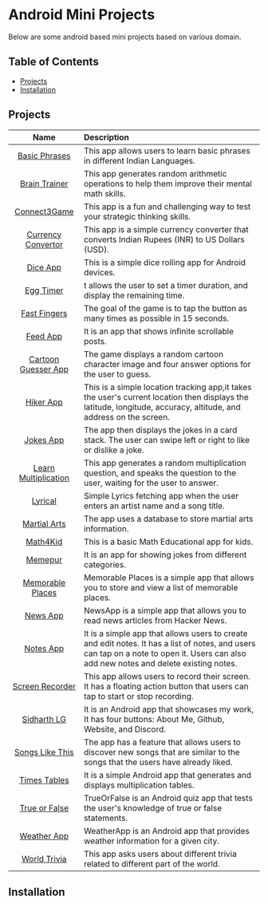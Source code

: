 # Android Mini Projects
Below are some android based mini projects based on various domain.

## Table of Contents
- [Projects](#projects)
- [Installation](#installation)

## Projects
| Name | Description |
| :---: | :--- | 
|[Basic Phrases](./BasicPhrases/)| This app allows users to learn basic phrases in different Indian Languages.|
|[Brain Trainer](./BrainTrainerApp/)| This app generates random arithmetic operations to help them improve their mental math skills.|
|[Connect3Game](./Connect3Game/)|This app is a fun and challenging way to test your strategic thinking skills.|
|[Currency Convertor](./CurrencyConverter/)| This app is a simple currency converter that converts Indian Rupees (INR) to US Dollars (USD).|
|[Dice App](./DiceApp/)| This is a simple dice rolling app for Android devices.|
|[Egg Timer](./EggTimerApp/)| t allows the user to set a timer duration, and display the remaining time.|
|[Fast Fingers](./FastFingers/)| The goal of the game is to tap the button as many times as possible in 15 seconds.|
|[Feed App](./FeedApp/)| It is an app that shows infinite scrollable posts.|
|[Cartoon Guesser App](./GuessTheCartoonApp/)| The game displays a random cartoon character image and four answer options for the user to guess.|
|[Hiker App](./HikerApp/)| This is a simple location tracking app,it takes the user's current location then displays the latitude, longitude, accuracy, altitude, and address on the screen.|
|[Jokes App](./JokesApp/)| The app then displays the jokes in a card stack. The user can swipe left or right to like or dislike a joke. |
|[Learn Multiplication](./LearnMultiplication/)| This app generates a random multiplication question, and speaks the question to the user, waiting for the user to answer.|
|[Lyrical](./Lyrical/)| Simple Lyrics fetching app when the user enters an artist name and a song title.|
|[Martial Arts](./MartialArts/)| The app uses a database to store martial arts information.|
|[Math4Kid](./Math4Kid/)| This is a basic Math Educational app for kids.|
|[Memepur](./Memepur/)| It is an app for showing jokes from different categories.|
|[Memorable Places](./MemorablePlacesApp/)| Memorable Places is a simple app that allows you to store and view a list of memorable places.|
|[News App](./NewsApp/)| NewsApp is a simple app that allows you to read news articles from Hacker News.|
|[Notes App](./NotesApp/)| It is a simple app that allows users to create and edit notes. It has a list of notes, and users can tap on a note to open it. Users can also add new notes and delete existing notes.|
|[Screen Recorder](./ScreenRecorder/)| This app allows users to record their screen. It has a floating action button that users can tap to start or stop recording.|
|[Sidharth LG](./SidharthLG/)|It is an Android app that showcases my work, It has four buttons: About Me, Github, Website, and Discord.|
|[Songs Like This](./SongsLikeThis/)|The app has a feature that allows users to discover new songs that are similar to the songs that the users have already liked.|
|[Times Tables](./TimesTablesApp/)| It is a simple Android app that generates and displays multiplication tables.|
|[True or False](./TrueorFalse/)|TrueOrFalse is an Android quiz app that tests the user's knowledge of true or false statements.|
|[Weather App](./WeatherApp/)|WeatherApp is an Android app that provides weather information for a given city.|
|[World Trivia](./WorldTrivia/)|This app asks users about different trivia related to different part of the world.|


## Installation

